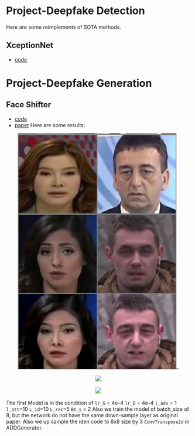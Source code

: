 # Project-Deepfake Detection
Here are some reimplements of SOTA methods.
## XceptionNet
- [code](https://github.com/ZhouYiiFeng/deepFakeDetect/tree/master/baseline/xceptionNet)

<!-- ### ToDo List:
- [x] Encoding in Style:
- [x] code
	- [x] change the cuda ln -s(sudo ln -s /usr/local/cuda-10.0 /usr/local/cuda). To switch cuda version. print(torch.version.cuda) to find your own pytorch cuda version. This version need to be the same with the version of nvcc compile.
	- [x] compile the apex the acc tool for pytorch which provided by nvidia. [github](https://github.com/NVIDIA/apex)
- [x] [FaceShifter-pytorch](https://github.com/Heonozis/FaceShifter-pytorch)
 -->
 
# Project-Deepfake Generation
## Face Shifter
- [code](https://github.com/ZhouYiiFeng/deepFakeDetect/tree/master/baseline/faceshifter)
- [paper](https://arxiv.org/abs/1912.13457)
Here are some results:
<p align='center'>  
  <img src='imgs/results.png' width='440'/>  
</p>

<p align='center'>
  <img src='imgs/results2.png' width='440'/>
</p>

<p align='center'>
  <img src='imgs/results3.png' width='440'/>
</p>

The first Model is in the condition of `lr_G` = 4e-4 `lr_D` = 4e-4 `l_adv` = 1 `l_att`=10 `L_id`=10 `L_rec`=5 `Bt_s` = 2
Also we train the model of batch_size of 8, but the network do not have the same down-sample layer as original paper. Also we up sample the iden code to 8x8 size by 3 `ConvTranspose2d` in ADDGenerator.